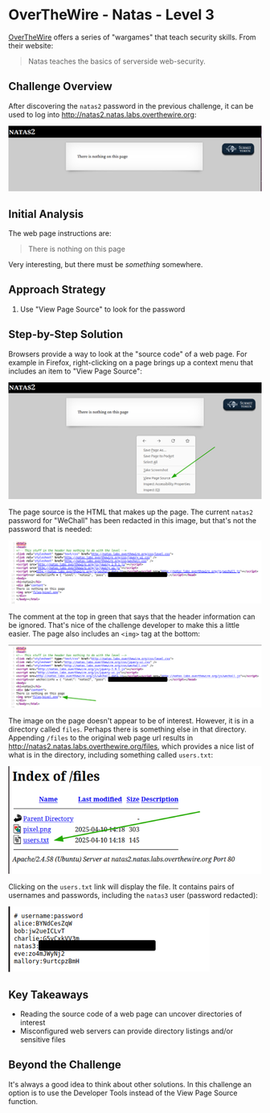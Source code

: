 # OverTheWire - Natas - Level 3

[OverTheWire](https://overthewire.org) offers a series of "wargames" that teach
security skills. From their website:

> Natas teaches the basics of serverside web-security.

## Challenge Overview

After discovering the `natas2` password in the previous challenge, it can be
used to log into http://natas2.natas.labs.overthewire.org:

![The main page](00_main_page.png)

## Initial Analysis

The web page instructions are:

> There is nothing on this page

Very interesting, but there must be _something_ somewhere.

## Approach Strategy

1. Use "View Page Source" to look for the password

## Step-by-Step Solution

Browsers provide a way to look at the "source code" of a web page. For example
in Firefox, right-clicking on a page brings up a context menu that includes an
item to "View Page Source":

![The Firefox Context Menu](01_context_menu.png)

The page source is the HTML that makes up the page. The current `natas2`
password for "WeChall" has been redacted in this image, but that's not the
password that is needed:

![The Page Source](02_view_source.png)

The comment at the top in green that says that the header information can be
ignored. That's nice of the challenge developer to make this a little easier.
The page also includes an `<img>` tag at the bottom:

![The Page Source Image](02_view_source_img.png)

The image on the page doesn't appear to be of interest. However, it is in a
directory called `files`. Perhaps there is something else in that directory.
Appending `/files` to the original web page url results in
http://natas2.natas.labs.overthewire.org/files, which provides a nice list of
what is in the directory, including something called `users.txt`:

![The /files Directory](03_files_directory.png)

Clicking on the `users.txt` link will display the file. It contains pairs of
usernames and passwords, including the `natas3` user (password redacted):

![The users.txt file](04_users_file.png)

## Key Takeaways

- Reading the source code of a web page can uncover directories of interest
- Misconfigured web servers can provide directory listings and/or sensitive
  files

## Beyond the Challenge

It's always a good idea to think about other solutions. In this challenge an
option is to use the Developer Tools instead of the View Page Source function.
